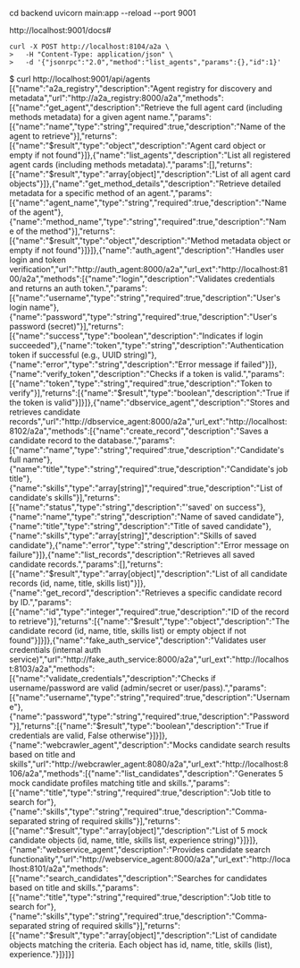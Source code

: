 cd backend
uvicorn main:app --reload --port 9001

http://localhost:9001/docs#

```
curl -X POST http://localhost:8104/a2a \
>   -H "Content-Type: application/json" \
>   -d '{"jsonrpc":"2.0","method":"list_agents","params":{},"id":1}'
```

$ curl http://localhost:9001/api/agents
[{"name":"a2a_registry","description":"Agent registry for discovery and metadata","url":"http://a2a_registry:8000/a2a","methods":[{"name":"get_agent","description":"Retrieve the full agent card (including methods metadata) for a given agent name.","params":[{"name":"name","type":"string","required":true,"description":"Name of the agent to retrieve"}],"returns":[{"name":"$result","type":"object","description":"Agent card object or empty if not found"}]},{"name":"list_agents","description":"List all registered agent cards (including methods metadata).","params":[],"returns":[{"name":"$result","type":"array[object]","description":"List of all agent card objects"}]},{"name":"get_method_details","description":"Retrieve detailed metadata for a specific method of an agent.","params":[{"name":"agent_name","type":"string","required":true,"description":"Name of the agent"},{"name":"method_name","type":"string","required":true,"description":"Name of the method"}],"returns":[{"name":"$result","type":"object","description":"Method metadata object or empty if not found"}]}]},{"name":"auth_agent","description":"Handles user login and token verification","url":"http://auth_agent:8000/a2a","url_ext":"http://localhost:8100/a2a","methods":[{"name":"login","description":"Validates credentials and returns an auth token.","params":[{"name":"username","type":"string","required":true,"description":"User's login name"},{"name":"password","type":"string","required":true,"description":"User's password (secret)"}],"returns":[{"name":"success","type":"boolean","description":"Indicates if login succeeded"},{"name":"token","type":"string","description":"Authentication token if successful (e.g., UUID string)"},{"name":"error","type":"string","description":"Error message if failed"}]},{"name":"verify_token","description":"Checks if a token is valid.","params":[{"name":"token","type":"string","required":true,"description":"Token to verify"}],"returns":[{"name":"$result","type":"boolean","description":"True if the token is valid"}]}]},{"name":"dbservice_agent","description":"Stores and retrieves candidate records","url":"http://dbservice_agent:8000/a2a","url_ext":"http://localhost:8102/a2a","methods":[{"name":"create_record","description":"Saves a candidate record to the database.","params":[{"name":"name","type":"string","required":true,"description":"Candidate's full name"},{"name":"title","type":"string","required":true,"description":"Candidate's job title"},{"name":"skills","type":"array[string]","required":true,"description":"List of candidate's skills"}],"returns":[{"name":"status","type":"string","description":"'saved' on success"},{"name":"name","type":"string","description":"Name of saved candidate"},{"name":"title","type":"string","description":"Title of saved candidate"},{"name":"skills","type":"array[string]","description":"Skills of saved candidate"},{"name":"error","type":"string","description":"Error message on failure"}]},{"name":"list_records","description":"Retrieves all saved candidate records.","params":[],"returns":[{"name":"$result","type":"array[object]","description":"List of all candidate records (id, name, title, skills list)"}]},{"name":"get_record","description":"Retrieves a specific candidate record by ID.","params":[{"name":"id","type":"integer","required":true,"description":"ID of the record to retrieve"}],"returns":[{"name":"$result","type":"object","description":"The candidate record (id, name, title, skills list) or empty object if not found"}]}]},{"name":"fake_auth_service","description":"Validates user credentials (internal auth service)","url":"http://fake_auth_service:8000/a2a","url_ext":"http://localhost:8103/a2a","methods":[{"name":"validate_credentials","description":"Checks if username/password are valid (admin/secret or user/pass).","params":[{"name":"username","type":"string","required":true,"description":"Username"},{"name":"password","type":"string","required":true,"description":"Password"}],"returns":[{"name":"$result","type":"boolean","description":"True if credentials are valid, False otherwise"}]}]},{"name":"webcrawler_agent","description":"Mocks candidate search results based on title and skills","url":"http://webcrawler_agent:8080/a2a","url_ext":"http://localhost:8106/a2a","methods":[{"name":"list_candidates","description":"Generates 5 mock candidate profiles matching title and skills.","params":[{"name":"title","type":"string","required":true,"description":"Job title to search for"},{"name":"skills","type":"string","required":true,"description":"Comma-separated string of required skills"}],"returns":[{"name":"$result","type":"array[object]","description":"List of 5 mock candidate objects (id, name, title, skills list, experience string)"}]}]},{"name":"webservice_agent","description":"Provides candidate search functionality","url":"http://webservice_agent:8000/a2a","url_ext":"http://localhost:8101/a2a","methods":[{"name":"search_candidates","description":"Searches for candidates based on title and skills.","params":[{"name":"title","type":"string","required":true,"description":"Job title to search for"},{"name":"skills","type":"string","required":true,"description":"Comma-separated string of required skills"}],"returns":[{"name":"$result","type":"array[object]","description":"List of candidate objects matching the criteria. Each object has id, name, title, skills (list), experience."}]}]}]
